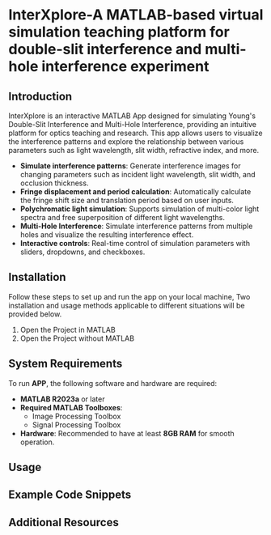 # InterXplore-A MATLAB-based virtual simulation teaching platform for double-slit interference and multi-hole interference experiment
## Introduction
InterXplore is an interactive MATLAB App designed for simulating Young's Double-Slit Interference and Multi-Hole Interference, providing an intuitive platform for optics teaching and research. This app allows users to visualize the interference patterns and explore the relationship between various parameters such as light wavelength, slit width, refractive index, and more.

- **Simulate interference patterns**: Generate interference images for changing parameters such as incident light wavelength, slit width, and occlusion thickness.
- **Fringe displacement and period calculation**: Automatically calculate the fringe shift size and translation period based on user inputs.
- **Polychromatic light simulation**: Supports simulation of multi-color light spectra and free superposition of different light wavelengths.
- **Multi-Hole Interference**: Simulate interference patterns from multiple holes and visualize the resulting interference effect.
- **Interactive controls**: Real-time control of simulation parameters with sliders, dropdowns, and checkboxes.
## Installation
Follow these steps to set up and run the app on your local machine, Two installation and usage methods applicable to different situations will be provided below.
1. Open the Project in MATLAB
2. Open the Project without MATLAB
## System Requirements
To run **APP**, the following software and hardware are required:

- **MATLAB R2023a** or later
- **Required MATLAB Toolboxes**:
  - Image Processing Toolbox
  - Signal Processing Toolbox
- **Hardware**: Recommended to have at least **8GB RAM** for smooth operation.
## Usage

## Example Code Snippets

## Additional Resources

